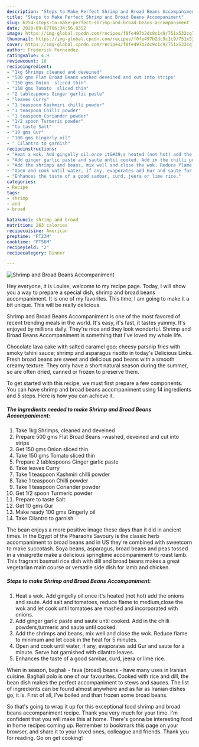 ```yaml
---
description: "Steps to Make Perfect Shrimp and Broad Beans Accompaniment"
title: "Steps to Make Perfect Shrimp and Broad Beans Accompaniment"
slug: 6254-steps-to-make-perfect-shrimp-and-broad-beans-accompaniment
date: 2020-09-07T06:34:56.035Z
image: https://img-global.cpcdn.com/recipes/f0fe497b2dc9c1c9/751x532cq70/shrimp-and-broad-beans-accompaniment-recipe-main-photo.jpg
thumbnail: https://img-global.cpcdn.com/recipes/f0fe497b2dc9c1c9/751x532cq70/shrimp-and-broad-beans-accompaniment-recipe-main-photo.jpg
cover: https://img-global.cpcdn.com/recipes/f0fe497b2dc9c1c9/751x532cq70/shrimp-and-broad-beans-accompaniment-recipe-main-photo.jpg
author: Frederick Fernandez
ratingvalue: 4.9
reviewcount: 10
recipeingredient:
- "1kg Shrimps cleaned and deveined"
- "500 gms Flat Broad Beans washed deveined and cut into strips"
- "150 gms Onion  sliced thin"
- "150 gms Tomato  sliced thin"
- "2 tablespoons Ginger garlic paste"
- "leaves Curry"
- "1 teaspoon Kashmiri chilli powder"
- "1 teaspoon Chilli powder"
- "1 teaspoon Coriander powder"
- "1/2 spoon Turmeric powder"
- "to taste Salt"
- "10 gms Gur"
- "100 gms Gingerly oil"
- " Cilantro to garnish"
recipeinstructions:
- "Heat a wok. Add gingelly oil.once it&#39;s heated (not hot) add the onions and saute. Add salt and tomatoes, reduce flame to medium,close the wok and let cook until tomatoes are mashed and incorporated with onions."
- "Add ginger garlic paste and saute until cooked. Add in the chilli powders,turmeric and saute until cooked."
- "Add the shrimps and beans, mix well and close the wok. Reduce flame to minimum and let cook in the heat for 5 minutes."
- "Open and cook until water, if any, evaporates add Gur and saute for a minute. Serve hot garnished with cilantro leaves."
- "Enhances the taste of a good sambar, curd, jeera or lime rice."
categories:
- Recipe
tags:
- shrimp
- and
- broad

katakunci: shrimp and broad 
nutrition: 263 calories
recipecuisine: American
preptime: "PT23M"
cooktime: "PT56M"
recipeyield: "2"
recipecategory: Dinner

---
```



![Shrimp and Broad Beans Accompaniment](https://img-global.cpcdn.com/recipes/f0fe497b2dc9c1c9/751x532cq70/shrimp-and-broad-beans-accompaniment-recipe-main-photo.jpg)

Hey everyone, it is Louise, welcome to my recipe page. Today, I will show you a way to prepare a special dish, shrimp and broad beans accompaniment. It is one of my favorites. This time, I am going to make it a bit unique. This will be really delicious.

Shrimp and Broad Beans Accompaniment is one of the most favored of recent trending meals in the world. It's easy, it's fast, it tastes yummy. It's enjoyed by millions daily. They're nice and they look wonderful. Shrimp and Broad Beans Accompaniment is something that I've loved my whole life.

Chocolate lava cake with salted caramel goo; cheesy parsnip fries with smoky tahini sauce; shrimp and asparagus risotto in today&#39;s Delicious Links. Fresh broad beans are sweet and delicious pod beans with a smooth creamy texture. They only have a short natural season during the summer, so are often dried, canned or frozen to preserve them.


To get started with this recipe, we must first prepare a few components. You can have shrimp and broad beans accompaniment using 14 ingredients and 5 steps. Here is how you can achieve it.

<!--inarticleads1-->

##### The ingredients needed to make Shrimp and Broad Beans Accompaniment:

1. Take 1kg Shrimps, cleaned and deveined
1. Prepare 500 gms Flat Broad Beans -washed, deveined and cut into strips
1. Get 150 gms Onion  sliced thin
1. Take 150 gms Tomato  sliced thin
1. Prepare 2 tablespoons Ginger garlic paste
1. Take leaves Curry
1. Take 1 teaspoon Kashmiri chilli powder
1. Take 1 teaspoon Chilli powder
1. Take 1 teaspoon Coriander powder
1. Get 1/2 spoon Turmeric powder
1. Prepare to taste Salt
1. Get 10 gms Gur
1. Make ready 100 gms Gingerly oil
1. Take  Cilantro to garnish


The bean enjoys a more positive image these days than it did in ancient times. In the Egypt of the Pharaohs Savoury is the classic herb accompaniment to broad beans and in US they&#39;re combined with sweetcorn to make succotash. Soya beans, asparagus, broad beans and peas tossed in a vinaigrette make a delicious springtime accompaniment to roast lamb. This fragrant basmati rice dish with dill and broad beans makes a great vegetarian main course or versatile side dish for lamb and chicken. 

<!--inarticleads2-->

##### Steps to make Shrimp and Broad Beans Accompaniment:

1. Heat a wok. Add gingelly oil.once it&#39;s heated (not hot) add the onions and saute. Add salt and tomatoes, reduce flame to medium,close the wok and let cook until tomatoes are mashed and incorporated with onions.
1. Add ginger garlic paste and saute until cooked. Add in the chilli powders,turmeric and saute until cooked.
1. Add the shrimps and beans, mix well and close the wok. Reduce flame to minimum and let cook in the heat for 5 minutes.
1. Open and cook until water, if any, evaporates add Gur and saute for a minute. Serve hot garnished with cilantro leaves.
1. Enhances the taste of a good sambar, curd, jeera or lime rice.


When in season, baghali - fava (broad) beans - have many uses in Iranian cuisine. Baghali polo is one of our favourites. Cooked with rice and dill, the bean dish makes the perfect accompaniment to stews and sauces. The list of ingredients can be found almost anywhere and as far as Iranian dishes go, it is. First of all, I&#39;ve boiled and than frozen some broad beans. 

So that's going to wrap it up for this exceptional food shrimp and broad beans accompaniment recipe. Thank you very much for your time. I'm confident that you will make this at home. There's gonna be interesting food in home recipes coming up. Remember to bookmark this page on your browser, and share it to your loved ones, colleague and friends. Thank you for reading. Go on get cooking!
